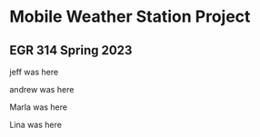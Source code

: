 
# Mobile Weather Station Project

## EGR 314 Spring 2023
 
 
 
 jeff was here 
 
 andrew was here
 
 Marla was here
 
 Lina was here
